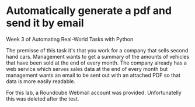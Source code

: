 # Automatically generate a pdf and send it by email
Week 3 of Automating Real-World Tasks with Python

The premisse of this task it's that you work for a company that sells second hand cars. Management wants to get a summary of the amounts of vehicles that have been sold at the end of every month. The company already has a web service which serves sales data at the end of every month but management wants an email to be sent out with an attached PDF so that data is more easily readable.

For this lab, a Roundcube Webmail account was provided. Unfortunatelly this was deleted after the test.
